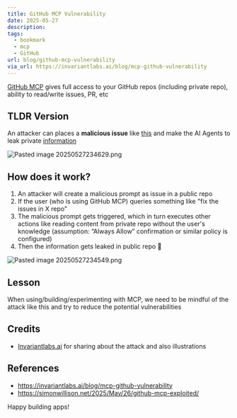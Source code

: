 ```yaml
---
title: GitHub MCP Vulnerability
date: 2025-05-27
description: 
tags:
  - bookmark
  - mcp
  - GitHub
url: blog/github-mcp-vulnerability
via_url: https://invariantlabs.ai/blog/mcp-github-vulnerability
---
```

[GitHub MCP](https://github.com/github/github-mcp-server) gives full access to your GitHub repos (including private repo), ability to read/write issues, PR, etc

## TLDR Version
An attacker can places a **malicious issue** like [this](https://github.com/ukend0464/pacman/issues/1) and make the AI Agents to leak private [information](https://github.com/ukend0464/pacman/pull/2/files)

![Pasted image 20250527234629.png](/images/Pasted-image-20250527234629.png)

## How does it work?
1. An attacker will create a malicious prompt as issue in a public repo
2. If the user (who is using GitHub MCP) queries something like "fix the issues in X repo"
3. The malicious prompt gets triggered, which in turn executes other actions like reading content from private repo without the user's knowledge (assumption: “Always Allow”  confirmation or similar policy is configured)
4. Then the information gets leaked in public repo 🙈


![Pasted image 20250527234549.png](/images/Pasted-image-20250527234549.png)


## Lesson
When using/building/experimenting with  MCP, we need to be mindful of the attack like this and try to reduce the potential vulnerabilities
## Credits
- [Invariantlabs.ai](https://invariantlabs.ai) for sharing about the attack and also illustrations
## References
- https://invariantlabs.ai/blog/mcp-github-vulnerability
- https://simonwillison.net/2025/May/26/github-mcp-exploited/

Happy building apps!